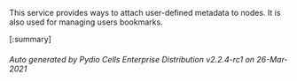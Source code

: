 






This service provides ways to attach user-defined metadata to nodes. It is also used for managing users bookmarks.

[:summary]

###### Auto generated by Pydio Cells Enterprise Distribution v2.2.4-rc1 on 26-Mar-2021
